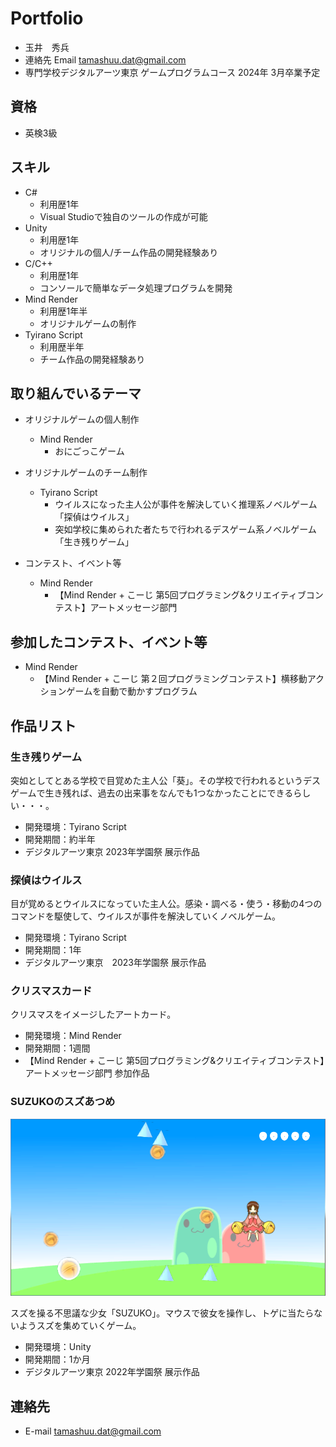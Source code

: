 # Portfolio

- 玉井　秀兵
- 連絡先 Email [tamashuu.dat@gmail.com](tamashuu.dat@gmail.com)
- 専門学校デジタルアーツ東京 ゲームプログラムコース 2024年 3月卒業予定

## 資格
- 英検3級

## スキル
- C#
  - 利用歴1年
  - Visual Studioで独自のツールの作成が可能
- Unity
  - 利用歴1年
  - オリジナルの個人/チーム作品の開発経験あり
- C/C++
  - 利用歴1年
  - コンソールで簡単なデータ処理プログラムを開発
- Mind Render
  - 利用歴1年半
  - オリジナルゲームの制作
- Tyirano Script
  - 利用歴半年
  - チーム作品の開発経験あり

## 取り組んでいるテーマ
- オリジナルゲームの個人制作
  - Mind Render
    - おにごっこゲーム
- オリジナルゲームのチーム制作
  - Tyirano Script
    - ウイルスになった主人公が事件を解決していく推理系ノベルゲーム「探偵はウイルス」
    - 突如学校に集められた者たちで行われるデスゲーム系ノベルゲーム「生き残りゲーム」
    
- コンテスト、イベント等
  - Mind Render
    - 【Mind Render + こーじ 第5回プログラミング&クリエイティブコンテスト】アートメッセージ部門

## 参加したコンテスト、イベント等
- Mind Render
    - 【Mind Render + こーじ 第２回プログラミングコンテスト】横移動アクションゲームを自動で動かすプログラム

## 作品リスト

### 生き残りゲーム

突如としてとある学校で目覚めた主人公「葵」。その学校で行われるというデスゲームで生き残れば、過去の出来事をなんでも1つなかったことにできるらしい・・・。

- 開発環境：Tyirano Script
- 開発期間：約半年
- デジタルアーツ東京 2023年学園祭 展示作品

### 探偵はウイルス

目が覚めるとウイルスになっていた主人公。感染・調べる・使う・移動の4つのコマンドを駆使して、ウイルスが事件を解決していくノベルゲーム。

- 開発環境：Tyirano Script
- 開発期間：1年
- デジタルアーツ東京　2023年学園祭 展示作品

### クリスマスカード

クリスマスをイメージしたアートカード。

- 開発環境：Mind Render
- 開発期間：1週間
- 【Mind Render + こーじ 第5回プログラミング&クリエイティブコンテスト】アートメッセージ部門 参加作品

### SUZUKOのスズあつめ
![SUZUKOのスズ集め](images/Suzuko.png)

スズを操る不思議な少女「SUZUKO」。マウスで彼女を操作し、トゲに当たらないようスズを集めていくゲーム。

- 開発環境：Unity
- 開発期間：1か月
- デジタルアーツ東京 2022年学園祭 展示作品


## 連絡先
- E-mail [tamashuu.dat@gmail.com](tamashuu.dat@gmail.com)
